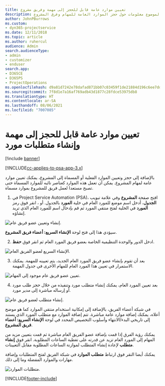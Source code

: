 ```yaml
---
title: تعيين موارد عامة قابل للحجز إلى مهمة وفريق مشروع
description: يوفر هذا الموضوع معلومات حول حجز الموارد العامة للمهام وفرق المشروع.
author: JohnPBurrows
ms.custom:
- dyn365-projectservice
ms.date: 12/11/2018
ms.topic: article
ms.author: ruhercul
audience: Admin
search.audienceType:
- admin
- customizer
- enduser
search.app:
- D365CE
- D365PS
- ProjectOperations
ms.openlocfilehash: d9a81d7242e78dafad871bb07c03459f1de21884d196c6ee7dd9619b2c410404
ms.sourcegitcommit: 7f8d1e7a16af769adb43d1877c28fdce53975db8
ms.translationtype: HT
ms.contentlocale: ar-SA
ms.lasthandoff: 08/06/2021
ms.locfileid: "7007085"
---
```

# <a name="assign-generic-bookable-resources-to-a-task-and-generate-resource-requirements"></a>تعيين موارد عامة قابل للحجز إلى مهمة وإنشاء متطلبات مورد 

[!include [banner](../includes/psa-now-project-operations.md)]

[!INCLUDE[cc-applies-to-psa-app-3.x](../includes/cc-applies-to-psa-app-3x.md)]

بالإضافة إلى حجز وتعيين الموارد الفعلية أو المسماة إلى المشروع، يمكنك تعيين موارد عامة لمهام المشروع. يمكن أن تعمل هذه الموارد كعناصر نائبه للموارد المسماة حتى تصبح مستعدا لعمل فريق للمشروع بموارد مسماة. 

1. في Project Service Automation (PSA)، افتح صفحة **المشروع** وفي علامة تبويب **الجدول**، أدخل اسم موضع للمورد العام في خلية **المورد** بالجدول. أو ، انقر فوق رمز **المورد** في الخلية لفتح منتقي المورد ثم قم بإدخال اسم للمورد العام الذي تريد إنشاؤه.

![إنشاء وتعيين عضو فريق عام.](media/RM-how-to-9.png)

سيؤدي هذا إلى فتح لوحة **الإنشاء السريع: أعضاء فريق المشروع**. 

2. ادخل الدور والوحدة التنظيمية الخاصة بعضو فريق المورد العام ثم انقر فوق **حفظ**.

![الإنشاء السريع لعضو الفريق العام.](media/RM-how-to-10.png)

3. بعد أن تقوم بإنشاء عضو فريق المورد العام الجديد، يتم تعيينه للمهمة. يمكنك الاستمرار في تعيين هذا المورد العام للمهام الأخرى في جدول المهمة.

![تعيين عضو فريق عام موجود إلى المهام.](media/RM-how-to-11.png)

4. بعد تعيين المورد العام، يمكنك إنشاء متطلب مورد وتنفيذه من خلال حجز طلب مورد أو إرساله مباشرة إلى مدير مورد.

![إنشاء متطلب لعضو فريق عام.](media/RM-how-to-12.png)

في شبكة أعضاء الفريق، بالإضافة إلى إمكانية استخدام منتقي الموارد كما هو موضح أعلاه، يمكنك إضافة موارد عامة مباشرة. تتم إضافة الموارد مع متطلب المورد الذي يستند إلى تاريخي البدء/الانتهاء وأسلوب التخصيص المحدد في لوحة **الإنشاء السريع: أعضاء فريق المشروع**.

يمكنك رؤية الفرق إذا قمت بإضافة عضو الفريق العام مباشرة ثم قمت بتعيين مزيد من المهام إلى المورد العام تزيد عن قدرته على تغطية الساعات المطلوبة. انقر فوق **إنشاء متطلب** لإعادة إنشاء المتطلب لموازنة الساعات المطلوبة مقابل التعيينات.

يمكنك أيضا النقر فوق ارتباط **متطلب الموارد** في شبكة الفريق لفتح المتطلبات وإضافة مهارات والموارد المفضلة وما إلى ذلك.

![متطلبات الموارد.](media/RM-how-to-13.png)



[!INCLUDE[footer-include](../includes/footer-banner.md)]